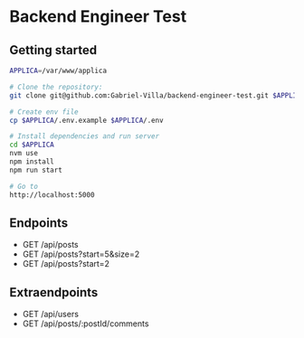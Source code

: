 # Backend Engineer Test

## Getting started

```bash
APPLICA=/var/www/applica

# Clone the repository: 
git clone git@github.com:Gabriel-Villa/backend-engineer-test.git $APPLICA

# Create env file
cp $APPLICA/.env.example $APPLICA/.env

# Install dependencies and run server
cd $APPLICA
nvm use
npm install
npm run start

# Go to
http://localhost:5000
```

## Endpoints

-   GET /api/posts
-   GET /api/posts?start=5&size=2
-   GET /api/posts?start=2

## Extraendpoints

-   GET /api/users
-   GET /api/posts/:postId/comments
